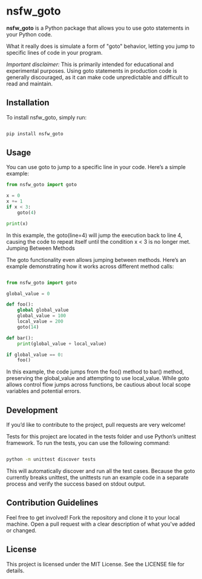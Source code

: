 # nsfw_goto

**nsfw_goto** is a Python package that allows you to use goto statements in your Python code.

What it really does is simulate a form of "goto" behavior, letting you jump to specific lines of code in your program. 

*Important disclaimer:* This is primarily intended for educational and experimental purposes. Using goto statements in production code is generally discouraged, as it can make code unpredictable and difficult to read and maintain.

## Installation

To install nsfw_goto, simply run:

```bash

pip install nsfw_goto
```

## Usage

You can use goto to jump to a specific line in your code. Here’s a simple example:

```python
from nsfw_goto import goto

x = 0
x += 1
if x < 3:
    goto(4)

print(x)
```

In this example, the goto(line=4) will jump the execution back to line 4, causing the code to repeat itself until the condition x < 3 is no longer met.
Jumping Between Methods

The goto functionality even allows jumping between methods. Here’s an example demonstrating how it works across different method calls:

```python

from nsfw_goto import goto

global_value = 0

def foo():
    global global_value
    global_value = 100
    local_value = 200
    goto(14)

def bar():
    print(global_value + local_value)

if global_value == 0:
    foo()
```

In this example, the code jumps from the foo() method to bar() method, preserving the global_value and attempting to use local_value. While goto allows control flow jumps across functions, be cautious about local scope variables and potential errors.


## Development

If you’d like to contribute to the project, pull requests are very welcome!

Tests for this project are located in the tests folder and use Python’s unittest framework. To run the tests, you can use the following command:

```bash

python -m unittest discover tests
```

This will automatically discover and run all the test cases. Because the goto currently breaks unittest, the unittests run an example code in a separate process and verify the success based on stdout output.


## Contribution Guidelines

Feel free to get involved!
Fork the repository and clone it to your local machine.
Open a pull request with a clear description of what you've added or changed.


## License

This project is licensed under the MIT License. See the LICENSE file for details.
